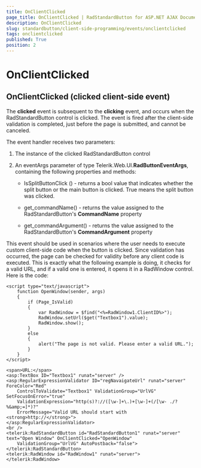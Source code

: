 ```yaml
---
title: OnClientClicked
page_title: OnClientClicked | RadStandardButton for ASP.NET AJAX Documentation
description: OnClientClicked
slug: standardbutton/client-side-programming/events/onclientclicked
tags: onclientclicked
published: True
position: 2
---
```


# OnClientClicked

## OnClientClicked (clicked client-side event)

The **clicked** event is subsequent to the **clicking** event, and occurs when the RadStandardButton control is clicked. The event is fired after the client-side validation is completed, just before the page is submitted, and cannot be canceled.

The event handler receives two parameters:

1. The instance of the clicked RadStandardButton control

1. An eventArgs parameter of type Telerik.Web.UI.**RadButtonEventArgs**, containing the following properties and methods:

	* IsSplitButtonClick () - returns a bool value that indicates whether the split button or the main button is clicked. True means the split button was clicked.

	* get_commandName() - returns the value assigned to the RadStandardButton's **CommandName** property

	* get_commandArgument() - returns the value assigned to the RadStandardButton's **CommandArgument** property

This event should be used in scenarios where the user needs to execute custom client-side code when the button is clicked. Since validation has occurred, the page can be checked for validity before any client code is executed. This is exactly what the following example is doing, it checks for a valid URL, and if a valid one is entered, it opens it in a RadWindow control. Here is the code:

````ASP.NET
<script type="text/javascript">
	function OpenWindow(sender, args)
	{
		if (Page_IsValid)
		{
			var RadWindow = $find("<%=RadWindow1.ClientID%>");
			RadWindow.setUrl($get("Textbox1").value);
			RadWindow.show();
		}
		else
		{
			alert("The page is not valid. Please enter a valid URL.");
		}
	}
</script>

<span>URL:</span>
<asp:TextBox ID="Textbox1" runat="server" />
<asp:RegularExpressionValidator ID="regNavaigateUrl" runat="server" ForeColor="Red"
	ControlToValidate="Textbox1" ValidationGroup="UrlVG" SetFocusOnError="true" 
	ValidationExpression="http(s)?://([\w-]+\.)+[\w-]+(/[\w- ./?%&amp;=]*)?"
	ErrorMessage="Valid URL should start with <strong>http://</strong>">
</asp:RegularExpressionValidator>
<br />
<telerik:RadStandardButton id="RadStandardButton1" runat="server" text="Open Window" OnClientClicked="OpenWindow"
	ValidationGroup="UrlVG" AutoPostback="false">
</telerik:RadStandardButton>
<telerik:RadWindow id="RadWindow1" runat="server">
</telerik:RadWindow>
````



